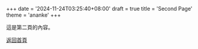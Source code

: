 +++
date = '2024-11-24T03:25:40+08:00'
draft = true
title = 'Second Page'
theme = 'ananke'
+++

這是第二頁的內容。

[返回首頁](my-first-post.md)

